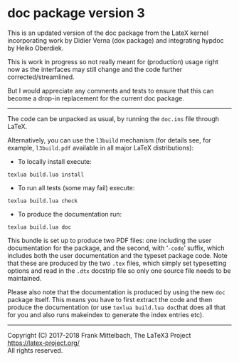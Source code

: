 doc package version 3
=================================================

This is an updated version of the doc package from the LateX kernel
incorporating work by Didier Verna (dox package) and integrating
hypdoc by Heiko Oberdiek.

This is work in progress so not really meant for (production) usage
right now as the interfaces may still change and the code further
corrected/streamlined.

But I would appreciate any comments and tests to ensure that this can
become a drop-in replacement for the current doc package.

----

The code can be unpacked as usual, by running the `doc.ins` file through LaTeX.

Alternatively, you can use the `l3build` mechanism (for details see, for example,
`l3build.pdf` available in all major LaTeX distributions):

 - To locally install execute:
 ```
 texlua build.lua install
 ```

 - To run all tests  (some may fail) execute:
 ```
 texlua build.lua check
 ```

 - To produce the documentation run:
 ```
 texlua build.lua doc
 ```

This bundle is set up to produce two PDF files: one including the
user documentation for the package, and the second, with ‘`-code`’
suffix, which includes both the user documentation and the typeset
package code.  Note that these are produced by the two `.tex` files,
which simply set typesetting options and read in the `.dtx` docstrip
file so only one source file needs to be maintained.

Please also note that the documentation is produced by using the new
`doc` package itself. This means you have to first extract the code
and then produce the documentation (or use `texlua build.lua doc`that
does all that for you and also runs makeindex to generate the index
entries etc).


-----

Copyright (C) 2017-2018 Frank Mittelbach, The LaTeX3 Project<br />
<https://latex-project.org/> <br />
All rights reserved.

